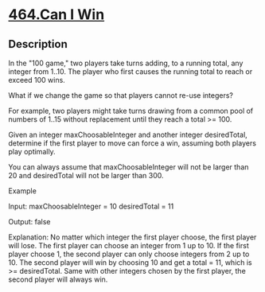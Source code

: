 # [464.Can I Win](https://leetcode.com/problems/can-i-win/)
        
## Description
        
In the "100 game," two players take turns adding, to a running total, any integer from 1..10. The player who first causes the running total to reach or exceed 100 wins. 

What if we change the game so that players cannot re-use integers? 

For example, two players might take turns drawing from a common pool of numbers of 1..15 without replacement until they reach a total >= 100.

Given an integer maxChoosableInteger and another integer desiredTotal, determine if the first player to move can force a win, assuming both players play optimally. 

You can always assume that maxChoosableInteger will not be larger than 20 and desiredTotal will not be larger than 300.


Example

Input:
maxChoosableInteger = 10
desiredTotal = 11

Output:
false

Explanation:
No matter which integer the first player choose, the first player will lose.
The first player can choose an integer from 1 up to 10.
If the first player choose 1, the second player can only choose integers from 2 up to 10.
The second player will win by choosing 10 and get a total = 11, which is >= desiredTotal.
Same with other integers chosen by the first player, the second player will always win.

